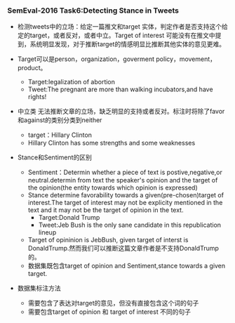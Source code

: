 ### SemEval-2016 Task6:Detecting Stance in Tweets
- 检测tweets中的立场：给定一篇推文和target 实体，判定作者是否支持这个给定的target，或者反对，或者中立。Target of interest 可能没有在推文中提到，系统明显发现，对于推断target的情感明显比推断其他实体的意见更难。
- Target可以是person，organization，goverment policy，movement，product。
    - Target:legalization of abortion
    - Tweet:The pregnant are more than walking incubators,and have rights!

- 中立类 无法推断文章的立场，缺乏明显的支持或者反对。标注时将除了favor和against的类别分类到neither
    - target：Hillary Clinton
    - Hillary Clinton has some strengths and some weaknesses
- Stance和Sentiment的区别
    - Sentiment：Determin whether a piece of text is postive,negative,or neutral.determin from text the speaker's opinion and the target of the opinion(the entity towards which opinion is expressed)
    - Stance determine favorability towards a given(pre-chosen)target of interest.The target of interest may not be explicity mentioned in the text and it may not be the target of opinion in the text.
        - Target:Donald Trump
        - Tweet:Jeb Bush is the only sane candidate in this republication lineup
    - Target of opininion  is JebBush, given target of interst is DonaldTrump.然而我们可以推断这篇文章作者是不支持DonaldTrump的。
    - 数据集既包含target of opinion and  Sentiment,stance towards a given target.
- 数据集标注方法
    -  需要包含了表达对target的意见，但没有直接包含这个词的句子
    -  需要包含target of opinion 和 target of interest 不同的句子